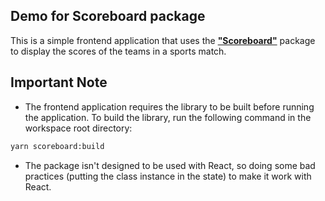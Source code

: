 ## Demo for Scoreboard package

This is a simple frontend application that uses the [**"Scoreboard"**](../../packages/scoreboard/README.md) package to display the scores of the teams in a sports match.

## Important Note

- The frontend application requires the library to be built before running the application. To build the library, run the following command in the workspace root directory:

```bash
yarn scoreboard:build
```

- The package isn't designed to be used with React, so doing some bad practices (putting the class instance in the state) to make it work with React.
